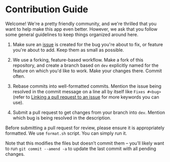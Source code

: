 # Contribution Guide

Welcome! We're a pretty friendly community, and we're thrilled that you want to help make this app even better. However, we ask that you follow some general guidelines to keep things organized around here.

1. Make sure an [issue](https://github.com/calcitem/Sanmill/issues) is created for the bug you're about to fix, or feature you're about to add. Keep them as small as possible.

2. We use a forking, feature-based workflow. Make a fork of this repository, and create a branch based on `dev` explicitly named for the feature on which you'd like to work. Make your changes there. Commit often.

3. Rebase commits into well-formatted commits. Mention the issue being resolved in the commit message on a line all by itself like `Fixes #<bug>` (refer to [Linking a pull request to an issue](https://docs.github.com/en/issues/tracking-your-work-with-issues/linking-a-pull-request-to-an-issue) for more keywords you can use).

4. Submit a pull request to get changes from your branch into `dev`.  Mention which bug is being resolved in the description.

Before submitting a pull request for review, please ensure it is appropriately formatted. We use `format.sh` script. You can simply run it.

Note that this modifies the files but doesn’t commit them – you’ll likely want to run `git commit --amend -a` to update the last commit with all pending changes.
